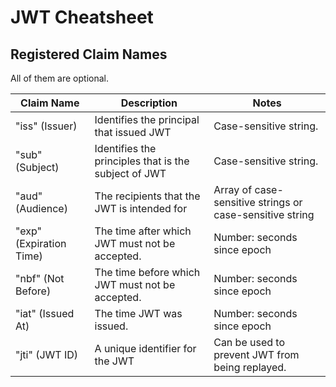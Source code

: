 # JWT Cheatsheet

## Registered Claim Names

All of them are optional.

| Claim Name              | Description                                          | Notes                                                    |
| ----------------------- | ---------------------------------------------------- | -------------------------------------------------------- |
| "iss" (Issuer)          | Identifies the principal that issued JWT             | Case-sensitive string.                                   |
| "sub" (Subject)         | Identifies the principles that is the subject of JWT | Case-sensitive string.                                   |
| "aud" (Audience)        | The recipients that the JWT is intended for          | Array of case-sensitive strings or case-sensitive string |
| "exp" (Expiration Time) | The time after which JWT must not be accepted.       | Number: seconds since epoch                              |
| "nbf" (Not Before)      | The time before which JWT must not be accepted.      | Number: seconds since epoch                              |
| "iat" (Issued At)       | The time JWT was issued.                             | Number: seconds since epoch                              |
| "jti" (JWT ID)          | A unique identifier for the JWT                      | Can be used to prevent JWT from being replayed.          |
